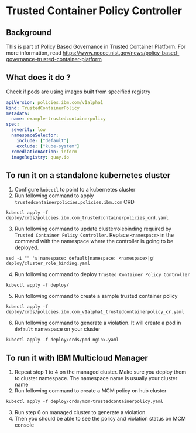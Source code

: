 # Trusted Container Policy Controller
## Background

This is part of Policy Based Governance in Trusted Container Platform. For more information, read https://www.nccoe.nist.gov/news/policy-based-governance-trusted-container-platform

## What does it do ?

Check if pods are using images built from specified registry

```yaml
apiVersion: policies.ibm.com/v1alpha1
kind: TrustedContainerPolicy
metadata:
  name: example-trustedcontainerpolicy
spec:
  severity: low
  namespaceSelector:
    include: ["default"]
    exclude: ["kube-system"]
  remediationAction: inform
  imageRegistry: quay.io
```

## To run it on a standalone kubernetes cluster
1. Configure `kubectl` to point to a kubernetes cluster
2. Run following command to apply `trustedcontainerpolicies.policies.ibm.com` CRD
```
kubectl apply -f deploy/crds/policies.ibm.com_trustedcontainerpolicies_crd.yaml
```
3. Run following command to update clusterrolebinding required by `Trusted Container Policy Controller`. Replace `<namespace>` in the command with the namespace where the controller is going to be deployed.
```
sed -i "" 's|namespace: default|namespace: <namespace>|g' deploy/cluster_role_binding.yaml
```
4. Run following command to deploy `Trusted Container Policy Controller`
```
kubectl apply -f deploy/
```
5. Run following command to create a sample trusted container policy
```
kubectl apply -f deploy/crds/policies.ibm.com_v1alpha1_trustedcontainerpolicy_cr.yaml
```
6. Run following command to generate a violation. It will create a pod in `default` namespace on your cluster
```
kubectl apply -f deploy/crds/pod-nginx.yaml
```

## To run it with IBM Multicloud Manager
1. Repeat step 1 to 4 on the managed cluster. Make sure you deploy them to cluster namespace. The namespace name is usually your cluster name
2. Run following command to create a MCM policy on hub cluster
```
kubectl apply -f deploy/crds/mcm-trustedcontainerpolicy.yaml
```
3. Run step 6 on managed cluster to generate a violation
4. Then you should be able to see the policy and violation status on MCM console
